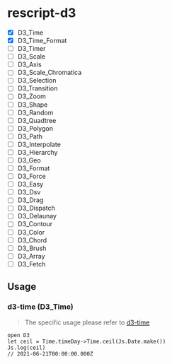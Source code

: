 # rescript-d3

- [x] D3_Time
- [x] D3_Time_Format
- [ ] D3_Timer
- [ ] D3_Scale
- [ ] D3_Axis
- [ ] D3_Scale_Chromatica
- [ ] D3_Selection
- [ ] D3_Transition
- [ ] D3_Zoom
- [ ] D3_Shape
- [ ] D3_Random
- [ ] D3_Quadtree
- [ ] D3_Polygon
- [ ] D3_Path
- [ ] D3_Interpolate
- [ ] D3_Hierarchy
- [ ] D3_Geo
- [ ] D3_Format
- [ ] D3_Force
- [ ] D3_Easy
- [ ] D3_Dsv
- [ ] D3_Drag
- [ ] D3_Dispatch
- [ ] D3_Delaunay
- [ ] D3_Contour
- [ ] D3_Color
- [ ] D3_Chord
- [ ] D3_Brush
- [ ] D3_Array
- [ ] D3_Fetch

## Usage

### d3-time (D3_Time)

> The specific usage please refer to [d3-time](https://github.com/d3/d3-time)

```rescript
open D3
let ceil = Time.timeDay->Time.ceil(Js.Date.make())
Js.log(ceil)
// 2021-06-21T00:00:00.000Z
```